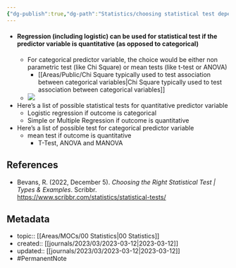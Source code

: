 ```yaml
---
{"dg-publish":true,"dg-path":"Statistics/choosing statistical test depends on whether predictor is quantitative or categorical.md","permalink":"/statistics/choosing-statistical-test-depends-on-whether-predictor-is-quantitative-or-categorical/","title":"choosing statistical test depends on whether predictor is quantitative or categorical","tags":["PermanentNote"],"updated":"2023-03-12"}
---
```



- #### Regression (including logistic) can be used for statistical test if the predictor variable is quantitative (as opposed to categorical)
	- For categorical predictor variable, the choice would be either non parametric test (like Chi Square) or mean tests (like t-test or ANOVA)
		- [[Areas/Public/Chi Square typically used to test association between categorical variables\|Chi Square typically used to test association between categorical variables]]
	- ![](https://cdn.scribbr.com/wp-content/uploads/2020/01/flowchart-for-choosing-a-statistical-test.png)
- Here’s a list of possible statistical tests for quantitative predictor variable
	- Logistic regression if outcome is categorical
	- Simple or Multiple Regression if outcome is quantitative
- Here’s a list of possible test for categorical predictor variable
	- mean test if outcome is quantitative
		- T-Test, ANOVA and MANOVA

## References
- Bevans, R. (2022, December 5). _Choosing the Right Statistical Test | Types & Examples_. Scribbr. https://www.scribbr.com/statistics/statistical-tests/

## Metadata
- topic:: [[Areas/MOCs/00 Statistics\|00 Statistics]]
- created:: [[journals/2023/03/2023-03-12\|2023-03-12]]
- updated:: [[journals/2023/03/2023-03-12\|2023-03-12]]
- #PermanentNote 
